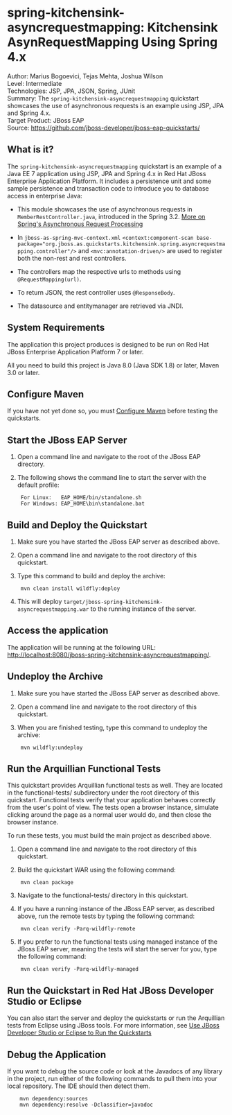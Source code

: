 spring-kitchensink-asyncrequestmapping: Kitchensink AsynRequestMapping Using Spring 4.x
===============================================================================================  
Author: Marius Bogoevici, Tejas Mehta, Joshua Wilson  
Level: Intermediate  
Technologies: JSP, JPA, JSON, Spring, JUnit  
Summary: The `spring-kitchensink-asyncrequestmapping` quickstart showcases the use of asynchronous requests is an example using JSP, JPA and Spring 4.x.  
Target Product: JBoss EAP  
Source: <https://github.com/jboss-developer/jboss-eap-quickstarts/>  

What is it?
-----------

The `spring-kitchensink-asyncrequestmapping` quickstart is an example of a Java EE 7 application using JSP, JPA and Spring 4.x in Red Hat JBoss Enterprise Application Platform. It includes a persistence unit and some sample persistence and transaction code to introduce you to database access in enterprise Java:

* This module showcases the use of asynchronous requests in `MemberRestController.java`, introduced in the Spring 3.2. 
[More on Spring's Asynchronous Request Processing](http://docs.spring.io/spring/docs/3.2.x/spring-framework-reference/html/mvc.html#mvc-ann-async)

* In `jboss-as-spring-mvc-context.xml` `<context:component-scan base-package="org.jboss.as.quickstarts.kitchensink.spring.asyncrequestmapping.controller"/>` 
and `<mvc:annotation-driven/>` are used to register both the non-rest and rest controllers.

* The controllers map the respective urls to methods using `@RequestMapping(url)`.

* To return JSON, the rest controller uses `@ResponseBody`.

* The datasource and entitymanager are retrieved via JNDI.


System Requirements
-------------------

The application this project produces is designed to be run on Red Hat JBoss Enterprise Application Platform 7 or later. 

All you need to build this project is Java 8.0 (Java SDK 1.8) or later, Maven 3.0 or later.


Configure Maven
---------------

If you have not yet done so, you must [Configure Maven](https://github.com/jboss-developer/jboss-developer-shared-resources/blob/master/guides/CONFIGURE_MAVEN_JBOSS_EAP7.md#configure-maven-to-build-and-deploy-the-quickstarts) before testing the quickstarts.


Start the JBoss EAP Server
-------------------------

1. Open a command line and navigate to the root of the JBoss EAP directory.
2. The following shows the command line to start the server with the default profile:

        For Linux:   EAP_HOME/bin/standalone.sh
        For Windows: EAP_HOME\bin\standalone.bat

 
Build and Deploy the Quickstart
-------------------------

1. Make sure you have started the JBoss EAP server as described above.
2. Open a command line and navigate to the root directory of this quickstart.
3. Type this command to build and deploy the archive:

        mvn clean install wildfly:deploy

4. This will deploy `target/jboss-spring-kitchensink-asyncrequestmapping.war` to the running instance of the server.


Access the application
----------------------

The application will be running at the following URL: <http://localhost:8080/jboss-spring-kitchensink-asyncrequestmapping/>.


Undeploy the Archive
--------------------

1. Make sure you have started the JBoss EAP server as described above.
2. Open a command line and navigate to the root directory of this quickstart.
3. When you are finished testing, type this command to undeploy the archive:

        mvn wildfly:undeploy


Run the Arquillian Functional Tests
-----------------------------------

This quickstart provides Arquillian functional tests as well. They are located in the functional-tests/ subdirectory under 
the root directory of this quickstart. Functional tests verify that your application behaves correctly from the user's point 
of view. The tests open a browser instance, simulate clicking around the page as a normal user would do, and then close the browser instance.

To run these tests, you must build the main project as described above.

1. Open a command line and navigate to the root directory of this quickstart.
2. Build the quickstart WAR using the following command:

        mvn clean package

3. Navigate to the functional-tests/ directory in this quickstart.
4. If you have a running instance of the JBoss EAP server, as described above, run the remote tests by typing the following command:

        mvn clean verify -Parq-wildfly-remote

5. If you prefer to run the functional tests using managed instance of the JBoss EAP server, meaning the tests will start the 
server for you, type the following command:

        mvn clean verify -Parq-wildfly-managed


Run the Quickstart in Red Hat JBoss Developer Studio or Eclipse
-------------------------------------
You can also start the server and deploy the quickstarts or run the Arquillian tests from Eclipse using JBoss tools. For more information, see [Use JBoss Developer Studio or Eclipse to Run the Quickstarts](https://github.com/jboss-developer/jboss-developer-shared-resources/blob/master/guides/USE_JBDS.md#use-jboss-developer-studio-or-eclipse-to-run-the-quickstarts) 


Debug the Application
---------------------

If you want to debug the source code or look at the Javadocs of any library in the project, run either of the following 
commands to pull them into your local repository. The IDE should then detect them.

        mvn dependency:sources
        mvn dependency:resolve -Dclassifier=javadoc
